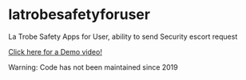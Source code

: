 # latrobesafetyforuser
La Trobe Safety Apps for User, ability to send Security escort request 


[Click here for a Demo video! ](https://res.cloudinary.com/hbcfhna19/video/upload/v1619241947/LaTrobeSafety_ie6scd.mp4)

Warning: Code has not been maintained since 2019
